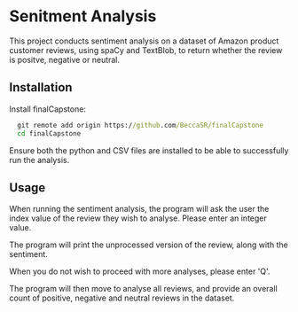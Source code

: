 # Senitment Analysis

This project conducts sentiment analysis on a dataset of Amazon product customer reviews, using spaCy and TextBlob, to return whether the review is positve, negative or neutral.

## Installation

Install finalCapstone:

```cmd
  git remote add origin https://github.com/BeccaSR/finalCapstone
  cd finalCapstone
```
Ensure both the python and CSV files are installed to be able to successfully run the analysis.
## Usage

When running the sentiment analysis, the program will ask the user the index value of the review they wish to analyse. Please enter an integer value.

The program will print the unprocessed version of the review, along with the sentiment.

When you do not wish to proceed with more analyses, please enter 'Q'.

The program will then move to analyse all reviews, and provide an overall count of positive, negative and neutral reviews in the dataset.
